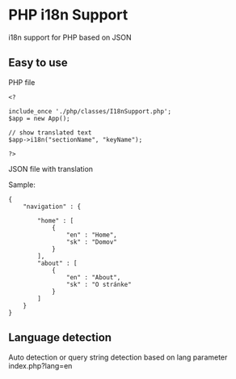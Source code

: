 # PHP i18n Support
i18n support for PHP based on JSON

## Easy to use

PHP file
```
<?

include_once './php/classes/I18nSupport.php';
$app = new App();

// show translated text
$app->i18n("sectionName", "keyName");

?>
```
JSON file with translation

Sample:
```
{
    "navigation" : {

        "home" : [
            {
                "en" : "Home",
                "sk" : "Domov"
            }
        ],
        "about" : [
            {
                "en" : "About",
                "sk" : "O stránke"
            }
        ]
    }
}
``` 

## Language detection

Auto detection or query string detection based on lang parameter
index.php?lang=en

